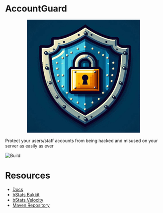 # AccountGuard
<p align="center">
    <img src="https://raw.githubusercontent.com/Adrigamer2950/AccountGuard/master/logo.jpeg" height="364" alt="Logo" />
</p>

Protect your users/staff accounts from being hacked and misused on your server as easily as ever

![Build](https://github.com/Adrigamer2950/AccountGuard/actions/workflows/build.yml/badge.svg)

# Resources
- [Docs](https://docs.devadri.es)
- [bStats Bukkit](https://bstats.org/plugin/bukkit/AccountGuard%20Bukkit/20823)
- [bStats Velocity](https://bstats.org/plugin/velocity/AccountGuard%20Velocity/23194)
- [Maven Repository](https://repo.devadri.es)